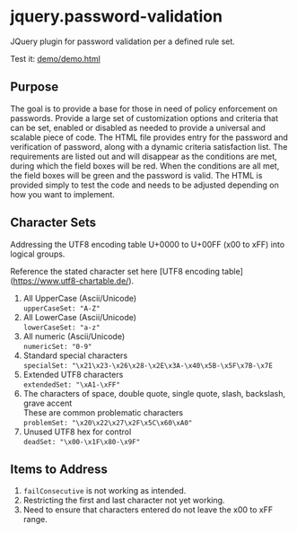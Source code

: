 # jquery.password-validation

JQuery plugin for password validation per a defined rule set.

Test it: [demo/demo.html](https://thwaller.github.io/jquery.password-validation/demo/demo.html)

## Purpose

The goal is to provide a base for those in need of policy enforcement on passwords. Provide a large set of customization options and criteria that can be set, enabled or disabled as needed to provide a universal and scalable piece of code. The HTML file provides entry for the password and verification of password, along with a dynamic criteria satisfaction list. The requirements are listed out and will disappear as the conditions are met, during which the field boxes will be red. When the conditions are all met, the field boxes will be green and the password is valid. The HTML is provided simply to test the code and needs to be adjusted depending on how you want to implement.

## Character Sets

Addressing the UTF8 encoding table U+0000 to U+00FF (x00 to xFF) into logical groups.

Reference the stated character set here [UTF8 encoding table] (https://www.utf8-chartable.de/).

1. All UpperCase (Ascii/Unicode)  
   `upperCaseSet: "A-Z"`
2. All LowerCase (Ascii/Unicode)  
   `lowerCaseSet: "a-z"`
3. All numeric (Ascii/Unicode)  
   `numericSet: "0-9"`
4. Standard special characters  
   `specialSet: "\x21\x23-\x26\x28-\x2E\x3A-\x40\x5B-\x5F\x7B-\x7E`
5. Extended UTF8 characters  
   `extendedSet: "\xA1-\xFF"`
6. The characters of space, double quote, single quote, slash, backslash, grave accent  
   These are common problematic characters  
   `problemSet: "\x20\x22\x27\x2F\x5C\x60\xA0"`
7. Unused UTF8 hex for control  
   `deadSet: "\x00-\x1F\x80-\x9F"`

## Items to Address

1. `failConsecutive` is not working as intended.
2. Restricting the first and last character not yet working.
3. Need to ensure that characters entered do not leave the x00 to xFF range.
